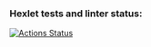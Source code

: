 ### Hexlet tests and linter status:
[![Actions Status](https://github.com/Eyvgeniy/backend-project-lvl4/workflows/hexlet-check/badge.svg)](https://github.com/Eyvgeniy/backend-project-lvl4/actions)